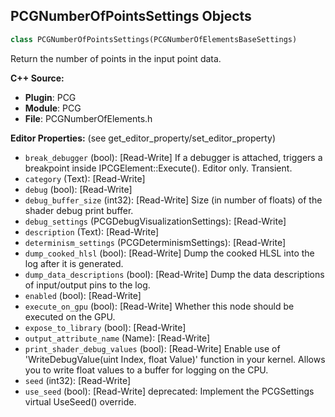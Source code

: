 ## PCGNumberOfPointsSettings Objects

```python
class PCGNumberOfPointsSettings(PCGNumberOfElementsBaseSettings)
```

Return the number of points in the input point data.

**C++ Source:**

- **Plugin**: PCG
- **Module**: PCG
- **File**: PCGNumberOfElements.h

**Editor Properties:** (see get_editor_property/set_editor_property)

- ``break_debugger`` (bool):  [Read-Write] If a debugger is attached, triggers a breakpoint inside IPCGElement::Execute(). Editor only. Transient.
- ``category`` (Text):  [Read-Write]
- ``debug`` (bool):  [Read-Write]
- ``debug_buffer_size`` (int32):  [Read-Write] Size (in number of floats) of the shader debug print buffer.
- ``debug_settings`` (PCGDebugVisualizationSettings):  [Read-Write]
- ``description`` (Text):  [Read-Write]
- ``determinism_settings`` (PCGDeterminismSettings):  [Read-Write]
- ``dump_cooked_hlsl`` (bool):  [Read-Write] Dump the cooked HLSL into the log after it is generated.
- ``dump_data_descriptions`` (bool):  [Read-Write] Dump the data descriptions of input/output pins to the log.
- ``enabled`` (bool):  [Read-Write]
- ``execute_on_gpu`` (bool):  [Read-Write] Whether this node should be executed on the GPU.
- ``expose_to_library`` (bool):  [Read-Write]
- ``output_attribute_name`` (Name):  [Read-Write]
- ``print_shader_debug_values`` (bool):  [Read-Write] Enable use of 'WriteDebugValue(uint Index, float Value)' function in your kernel. Allows you to write float values to a buffer for logging on the CPU.
- ``seed`` (int32):  [Read-Write]
- ``use_seed`` (bool):  [Read-Write]
  deprecated: Implement the PCGSettings virtual UseSeed() override.

<a id="unreal.PCGNumberOfEntriesSettings"></a>